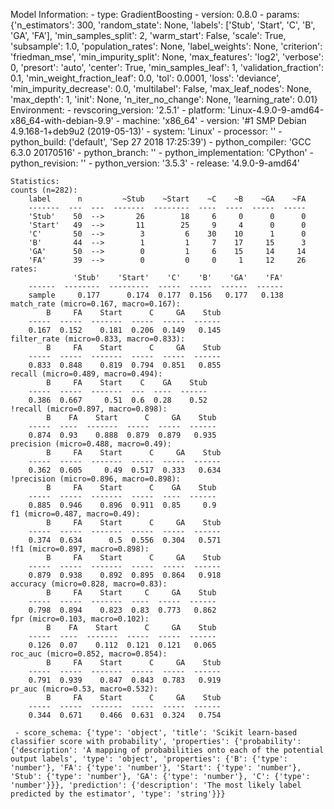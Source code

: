 Model Information:
	 - type: GradientBoosting
	 - version: 0.8.0
	 - params: {'n_estimators': 300, 'random_state': None, 'labels': ['Stub', 'Start', 'C', 'B', 'GA', 'FA'], 'min_samples_split': 2, 'warm_start': False, 'scale': True, 'subsample': 1.0, 'population_rates': None, 'label_weights': None, 'criterion': 'friedman_mse', 'min_impurity_split': None, 'max_features': 'log2', 'verbose': 0, 'presort': 'auto', 'center': True, 'min_samples_leaf': 1, 'validation_fraction': 0.1, 'min_weight_fraction_leaf': 0.0, 'tol': 0.0001, 'loss': 'deviance', 'min_impurity_decrease': 0.0, 'multilabel': False, 'max_leaf_nodes': None, 'max_depth': 1, 'init': None, 'n_iter_no_change': None, 'learning_rate': 0.01}
	Environment:
	 - revscoring_version: '2.5.1'
	 - platform: 'Linux-4.9.0-9-amd64-x86_64-with-debian-9.9'
	 - machine: 'x86_64'
	 - version: '#1 SMP Debian 4.9.168-1+deb9u2 (2019-05-13)'
	 - system: 'Linux'
	 - processor: ''
	 - python_build: ('default', 'Sep 27 2018 17:25:39')
	 - python_compiler: 'GCC 6.3.0 20170516'
	 - python_branch: ''
	 - python_implementation: 'CPython'
	 - python_revision: ''
	 - python_version: '3.5.3'
	 - release: '4.9.0-9-amd64'
	
	Statistics:
	counts (n=282):
		label      n         ~Stub    ~Start    ~C    ~B    ~GA    ~FA
		-------  ---  ---  -------  --------  ----  ----  -----  -----
		'Stub'    50  -->       26        18     6     0      0      0
		'Start'   49  -->       11        25     9     4      0      0
		'C'       50  -->        3         6    30    10      1      0
		'B'       44  -->        1         1     7    17     15      3
		'GA'      50  -->        0         1     6    15     14     14
		'FA'      39  -->        0         0     0     1     12     26
	rates:
		          'Stub'    'Start'    'C'    'B'    'GA'    'FA'
		------  --------  ---------  -----  -----  ------  ------
		sample     0.177      0.174  0.177  0.156   0.177   0.138
	match_rate (micro=0.167, macro=0.167):
		    B     FA    Start      C     GA    Stub
		-----  -----  -------  -----  -----  ------
		0.167  0.152    0.181  0.206  0.149   0.145
	filter_rate (micro=0.833, macro=0.833):
		    B     FA    Start      C     GA    Stub
		-----  -----  -------  -----  -----  ------
		0.833  0.848    0.819  0.794  0.851   0.855
	recall (micro=0.489, macro=0.494):
		    B     FA    Start    C    GA    Stub
		-----  -----  -------  ---  ----  ------
		0.386  0.667     0.51  0.6  0.28    0.52
	!recall (micro=0.897, macro=0.898):
		    B    FA    Start      C     GA    Stub
		-----  ----  -------  -----  -----  ------
		0.874  0.93    0.888  0.879  0.879   0.935
	precision (micro=0.488, macro=0.49):
		    B     FA    Start      C     GA    Stub
		-----  -----  -------  -----  -----  ------
		0.362  0.605     0.49  0.517  0.333   0.634
	!precision (micro=0.896, macro=0.898):
		    B     FA    Start      C    GA    Stub
		-----  -----  -------  -----  ----  ------
		0.885  0.946    0.896  0.911  0.85     0.9
	f1 (micro=0.487, macro=0.49):
		    B     FA    Start      C     GA    Stub
		-----  -----  -------  -----  -----  ------
		0.374  0.634      0.5  0.556  0.304   0.571
	!f1 (micro=0.897, macro=0.898):
		    B     FA    Start      C     GA    Stub
		-----  -----  -------  -----  -----  ------
		0.879  0.938    0.892  0.895  0.864   0.918
	accuracy (micro=0.828, macro=0.83):
		    B     FA    Start     C     GA    Stub
		-----  -----  -------  ----  -----  ------
		0.798  0.894    0.823  0.83  0.773   0.862
	fpr (micro=0.103, macro=0.102):
		    B    FA    Start      C     GA    Stub
		-----  ----  -------  -----  -----  ------
		0.126  0.07    0.112  0.121  0.121   0.065
	roc_auc (micro=0.852, macro=0.854):
		    B     FA    Start      C     GA    Stub
		-----  -----  -------  -----  -----  ------
		0.791  0.939    0.847  0.843  0.783   0.919
	pr_auc (micro=0.53, macro=0.532):
		    B     FA    Start      C     GA    Stub
		-----  -----  -------  -----  -----  ------
		0.344  0.671    0.466  0.631  0.324   0.754
	
	 - score_schema: {'type': 'object', 'title': 'Scikit learn-based classifier score with probability', 'properties': {'probability': {'description': 'A mapping of probabilities onto each of the potential output labels', 'type': 'object', 'properties': {'B': {'type': 'number'}, 'FA': {'type': 'number'}, 'Start': {'type': 'number'}, 'Stub': {'type': 'number'}, 'GA': {'type': 'number'}, 'C': {'type': 'number'}}}, 'prediction': {'description': 'The most likely label predicted by the estimator', 'type': 'string'}}}

